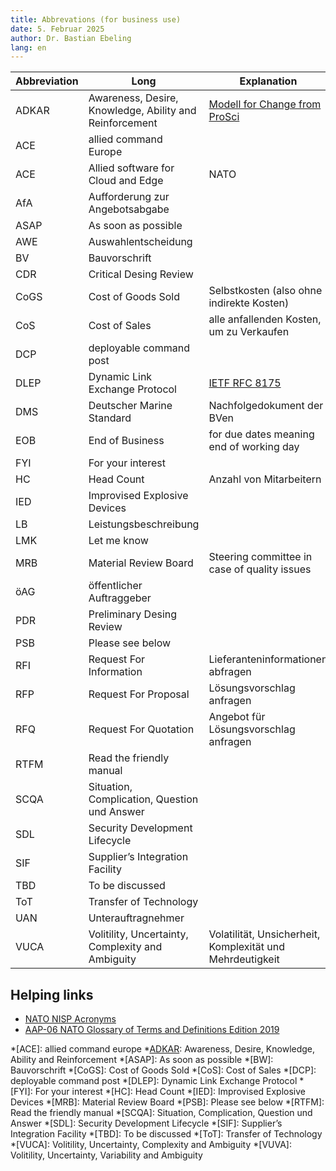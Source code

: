 ```yaml
---
title: Abbrevations (for business use)
date: 5. Februar 2025
author: Dr. Bastian Ebeling
lang: en
---
```


| Abbreviation | Long                                                    | Explanation                                               |
| ------------ | ------------------------------------------------------- | --------------------------------------------------------- |
| ADKAR        | Awareness, Desire, Knowledge, Ability and Reinforcement | [Modell for Change from ProSci][ADKAR]                    |
| ACE          | allied command Europe                                   |                                                           |
| ACE          | Allied software for Cloud and Edge                      | NATO                                                      |
| AfA          | Aufforderung zur Angebotsabgabe                         |                                                           |
| ASAP         | As soon as possible                                     |                                                           |
| AWE          | Auswahlentscheidung                                     |                                                           |
| BV           | Bauvorschrift                                           |                                                           |
| CDR          | Critical Desing Review                                  |                                                           |
| CoGS         | Cost of Goods Sold                                      | Selbstkosten (also ohne indirekte Kosten)                 |
| CoS          | Cost of Sales                                           | alle anfallenden Kosten, um zu Verkaufen                  |
| DCP          | deployable command post                                 |                                                           |
| DLEP         | Dynamic Link Exchange Protocol                          | [IETF RFC 8175][RFC8175]                                  |
| DMS          | Deutscher Marine Standard                               | Nachfolgedokument der BVen                                |
| EOB          | End of Business                                         | for due dates meaning end of working day                  |
| FYI          | For your interest                                       |                                                           |
| HC           | Head Count                                              | Anzahl von Mitarbeitern                                   |
| IED          | Improvised Explosive Devices                            |                                                           |
| LB           | Leistungsbeschreibung                                   |                                                           |
| LMK          | Let me know                                             |                                                           |
| MRB          | Material Review Board                                   | Steering committee in case of quality issues              |
| öAG          | öffentlicher Auftraggeber                               |                                                           |
| PDR          | Preliminary Desing Review                               |                                                           |
| PSB          | Please see below                                        |                                                           |
| RFI          | Request For Information                                 | Lieferanteninformationen abfragen                         |
| RFP          | Request For Proposal                                    | Lösungsvorschlag anfragen                                 |
| RFQ          | Request For Quotation                                   | Angebot für Lösungsvorschlag anfragen                     |
| RTFM         | Read the friendly manual                                |                                                           |
| SCQA         | Situation, Complication, Question und Answer            |                                                           |
| SDL          | Security Development Lifecycle                          |                                                           |
| SIF          | Supplier’s Integration Facility                         |                                                           |
| TBD          | To be discussed                                         |                                                           |
| ToT          | Transfer of Technology                                  |                                                           |
| UAN          | Unterauftragnehmer                                      |                                                           |
| VUCA         | Volitility, Uncertainty, Complexity and Ambiguity       | Volatilität, Unsicherheit, Komplexität und Mehrdeutigkeit |

## Helping links

- [NATO NISP Acronyms](https://nhqc3s.hq.nato.int/apps/architecture/nisp/acronyms/index.html)
- [AAP-06 NATO Glossary of Terms and Definitions Edition 2019](https://www.coemed.org/files/stanags/05_AAP/AAP-06_2019_EF.pdf)

[ADKAR]: https://www.prosci.com/methodology/adkar
[RFC8175]: https://datatracker.ietf.org/doc/rfc8175/ "Dynamic Link Exchange Protocol (DLEP)"

<!-- prettier-ignore-start -->
*[ACE]: allied command europe
*[ADKAR]: Awareness, Desire, Knowledge, Ability and Reinforcement
*[ASAP]: As soon as possible
*[BW]: Bauvorschrift
*[CoGS]: Cost of Goods Sold
*[CoS]: Cost of Sales
*[DCP]: deployable command post
*[DLEP]: Dynamic Link Exchange Protocol
*[FYI]: For your interest
*[HC]: Head Count
*[IED]: Improvised Explosive Devices
*[MRB]: Material Review Board
*[PSB]: Please see below
*[RTFM]: Read the friendly manual
*[SCQA]: Situation, Complication, Question und Answer
*[SDL]: Security Development Lifecycle
*[SIF]: Supplier’s Integration Facility
*[TBD]: To be discussed
*[ToT]: Transfer of Technology
*[VUCA]: Volitility, Uncertainty, Complexity and Ambiguity
*[VUVA]: Volitility, Uncertainty, Variability and Ambiguity
<!-- prettier-ignore-end -->
